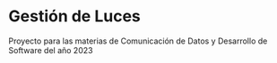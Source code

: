 # Gestión de Luces
Proyecto para las materias de Comunicación de Datos y Desarrollo de Software del año 2023
